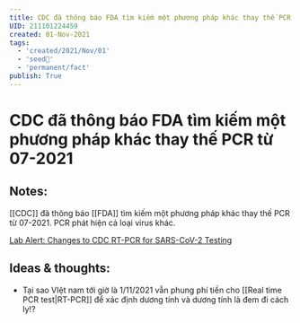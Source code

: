 ```yaml
---
title: CDC đã thông báo FDA tìm kiếm một phương pháp khác thay thế PCR từ 07-2021
UID: 211101224459
created: 01-Nov-2021
tags:
  - 'created/2021/Nov/01'
  - 'seed🥜'
  - 'permanent/fact'
publish: True
---
```

# CDC đã thông báo FDA tìm kiếm một phương pháp khác thay thế PCR từ 07-2021

## Notes:
[[CDC]] đã thông báo [[FDA]] tìm kiếm một phương pháp khác thay thế PCR từ 07-2021. PCR phát hiện cả loại virus khác.

[Lab Alert: Changes to CDC RT-PCR for SARS-CoV-2 Testing](https://www.cdc.gov/csels/dls/locs/2021/07-21-2021-lab-alert-Changes_CDC_RT-PCR_SARS-CoV-2_Testing_1.html#:~:text=After%20December%2031%2C%202021%2C%20CDC%20will%20withdraw%20the,in%20February%202020%20for%20detection%20of%20SARS-CoV-2%20only.)

## Ideas & thoughts:
- Tại sao VIệt nam tới giờ là 1/11/2021 vẫn phung phí tiền cho [[Real time PCR test|RT-PCR]] để xác định dương tính và dương tính là đem đi cách ly!?

